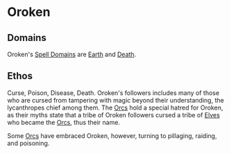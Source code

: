 # Oroken

## Domains

Oroken's [Spell Domains](../../../Magic/Spells/Spell%20Domains/{Spell%20Domains}.md) are [Earth](../../../Magic/Spells/Spell%20Domains/Earth.md) and [Death](../../../Magic/Spells/Spell%20Domains/Death.md).

## Ethos

Curse, Poison, Disease, Death. Oroken's followers includes many of those who are cursed from tampering with magic beyond their understanding, the lycanthropes chief among them. The [Orcs](../../../Player%20Characters/Ancenstries/The%20People%20of%20Mithrinia/Elves.md#Deep%20Elf%20(Orc)) hold a special hatred for Oroken, as their myths state that a tribe of Oroken followers cursed a tribe of [Elves](../../../Player%20Characters/Ancenstries/The%20People%20of%20Mithrinia/Elves.md) who became the [Orcs](../../../Player%20Characters/Ancenstries/The%20People%20of%20Mithrinia/Elves.md#Deep%20Elf%20(Orc)), thus their name.

Some [Orcs](../../../Player%20Characters/Ancenstries/The%20People%20of%20Mithrinia/Elves.md#Deep%20Elf%20(Orc)) have embraced Oroken, however, turning to pillaging, raiding, and poisoning.

